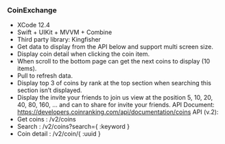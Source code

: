 ### CoinExchange
- XCode 12.4
- Swift + UIKit + MVVM + Combine
- Third party library: Kingfisher
- Get data to display from the API below and support multi screen size.
- Display coin detail when clicking the coin item.
- When scroll to the bottom page can get the next coins to display (10 items).
- Pull to refresh data.
- Display top 3 of coins by rank at the top section when searching this section isn’t displayed.
- Display the invite your friends to join us view at the position 5, 10, 20, 40, 80, 160, ... and can to share for invite your friends.
API Document: https://developers.coinranking.com/api/documentation/coins
API (v.2):
- Get coins : /v2/coins
- Search : /v2/coins?search={ :keyword }
- Coin detail : /v2/coin/{ :uuid }
